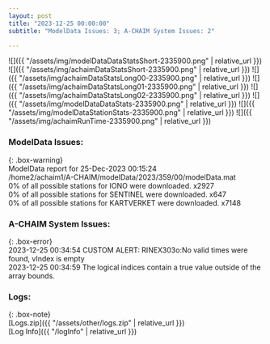 ```yaml
---
layout: post
title: "2023-12-25 00:00:00"
subtitle: "ModelData Issues: 3; A-CHAIM System Issues: 2"

---
```


![]({{ "/assets/img/modelDataDataStatsShort-2335900.png" | relative_url }})
![]({{ "/assets/img/achaimDataStatsShort-2335900.png" | relative_url }})
![]({{ "/assets/img/achaimDataStatsLong00-2335900.png" | relative_url }})
![]({{ "/assets/img/achaimDataStatsLong01-2335900.png" | relative_url }})
![]({{ "/assets/img/achaimDataStatsLong02-2335900.png" | relative_url }})
![]({{ "/assets/img/modelDataDataStats-2335900.png" | relative_url }})
![]({{ "/assets/img/modelDataStationStats-2335900.png" | relative_url }})
![]({{ "/assets/img/achaimRunTime-2335900.png" | relative_url }})


### ModelData Issues:  
  
{: .box-warning}  
 ModelData report for 25-Dec-2023 00:15:24   
 /home2/achaim1/A-CHAIM/modelData/2023/359/00/modelData.mat   
 0% of all possible stations for IONO were downloaded. x2927   
 0% of all possible stations for SENTINEL were downloaded. x647   
 0% of all possible stations for KARTVERKET were downloaded. x7148   
  
### A-CHAIM System Issues:  
  
{: .box-error}  
2023-12-25 00:34:54 CUSTOM ALERT: RINEX303o:No valid times were found, vIndex is empty  
2023-12-25 00:34:59 The logical indices contain a true value outside of the array bounds.  

### Logs:  
  
{: .box-note}  
[Logs.zip]({{ "/assets/other/logs.zip" | relative_url }})  
[Log Info]({{ "/logInfo" | relative_url }})  
